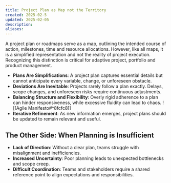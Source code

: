 ```yaml
---
title: Project Plan as Map not the Territory
created: 2025-02-5
updated: 2025-02-05
description: 
aliases: 
---
```

A project plan or roadmaps serve as a map, outlining the intended course of action, milestones, time and resource allocations. However, like all maps, it is a simplified representation and not the reality of project execution. Recognizing this distinction is critical for adaptive project, portfolio and product management.

- **Plans Are Simplifications**: A project plan captures essential details but cannot anticipate every variable, change, or unforeseen obstacle.
- **Deviations Are Inevitable**: Projects rarely follow a plan exactly. Delays, scope changes, and unforeseen risks require continuous adjustments.
- **Balancing Structure and Flexibility**: Overly rigid adherence to a plan can hinder responsiveness, while excessive fluidity can lead to chaos.
![[Agile Manifesto#^8fcfc8]]
- **Iterative Refinement**: As new information emerges, project plans should be updated to remain relevant and useful.

## The Other Side: When Planning is Insufficient

- **Lack of Direction**: Without a clear plan, teams struggle with misalignment and inefficiencies.
- **Increased Uncertainty**: Poor planning leads to unexpected bottlenecks and scope creep.
- **Difficult Coordination**: Teams and stakeholders require a shared reference point to align expectations and responsibilities.